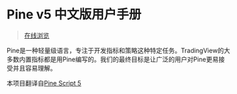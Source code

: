 # Pine v5 中文版用户手册

> [在线浏览](https://unknown-marketwizards.github.io/pine_script_docs_zh)

Pine是一种轻量级语言，专注于开发指标和策略这种特定任务。TradingView的大多数内置指标都是用Pine编写的。我们的最终目标是让广泛的用户对Pine更易接受并且容易理解。

本项目翻译自[Pine Script 5 ](https://www.tradingview.com/pine-script-docs/en/v5/index.html)




